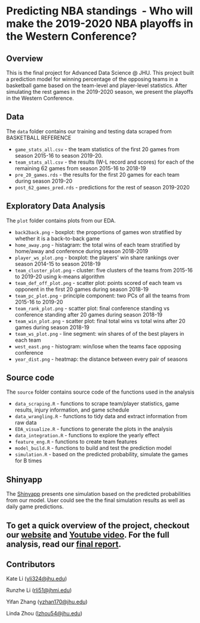 # Predicting NBA standings  - Who will make the 2019-2020 NBA playoffs in the Western Conference?


## Overview
This is the final project for Advanced Data Science @ JHU. This project built a prediction model for winning percentage of the opposing teams in a basketball game based on the team-level and player-level statistics. After simulating the rest games in the 2019-2020 season, we present the playoffs in the Western Conference. 


## Data
The `data` folder contains our training and testing data scraped from BASKETBALL REFERENCE 
* `game_stats_all.csv` - the team statistics of the first 20 games from season 2015-16 to season 2019-20. 
* `team_stats_all.csv` - the results (W-L record and scores) for each of the remaining 62 games from season 2015-16 to 2018-19 
* `pre_20_games.rds` - the results for the first 20 games for each team during season 2019-20
* `post_62_games_pred.rds` - predictions for the rest of season 2019-2020

## Exploratory Data Analysis
The `plot` folder contains plots from our EDA. 
* `back2back.png` - boxplot: the proportions of games won stratified by whether it is a back-to-back game
* `home_away.png` - histagram: the total wins of each team stratified by home/away and conference during season 2018-2019
* `player_ws_plot.png` - boxplot: the players' win share rankings over season 2014-15 to season 2018-19 
* `team_cluster_plot.png` - cluster: five clusters of the teams from 2015-16 to 2019-20 using k-means algorithm
* `team_def_off_plot.png` - scatter plot: points scored of each team vs opponent in the first 20 games during season 2018-19
* `team_pc_plot.png` - principle component: two PCs of all the teams from 2015-16 to 2019-20
* `team_rank_plot.png` - scatter plot: final conference standing vs conference standing after 20 games during season 2018-19
* `team_win_plot.png` - scatter plot: final total wins vs total wins after 20 games during season 2018-19
* `team_ws_plot.png` - line segment: win shares of of the best players in each team 
* `west_east.png` - histogram: win/lose when the teams face opposing conference
* `year_dist.png` - heatmap: the distance between every pair of seasons 

## Source code
The `source` folder contains source code of the functions used in the analysis 
* `data_scraping.R` - functions to scrape team/player statistics, game results, injury information, and game schedule
* `data_wrangling.R` - functions to tidy data and extract information from raw data
* `EDA_visualize.R` - functions to generate the plots in the analysis 
* `data_integration.R` - functions to explore the yearly effect
* `feature_eng.R` - functions to create team features
* `model_build.R` - functions to build and test the prediction model 
* `simulation.R` - based on the predicted probability, simulate the games for B times


## Shinyapp

The [Shinyapp](https://kate-yueyi-li.shinyapps.io/nba_simulation_shiny/) presents one simulation based on the predicted probabilities from our model. User could see the the final simulation results as well as daily game predictions. 


## To get a quick overview of the project, checkout our [website](https://advds71x.github.io/NBAproj/) and [Youtube video](https://www.youtube.com/watch?v=nkDTnJeeuJs&feature=youtu.be). For the full analysis, read our [final report](https://advds71x.github.io/nba_data_analysis/description). 

## Contributors
Kate Li (yli324@jhu.edu) 

Runzhe Li (rli51@jhmi.edu)

Yifan Zhang (yzhan170@jhu.edu)

Linda Zhou (lzhou54@jhu.edu)

